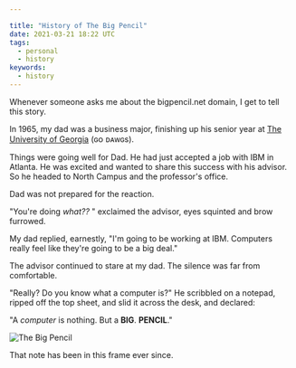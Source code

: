 ```yaml
---

title: "History of The Big Pencil"
date: 2021-03-21 18:22 UTC
tags: 
  - personal
  - history
keywords:
  - history   
---
```


[uga]: https://uga.edu

Whenever someone asks me about the bigpencil.net domain, I get to tell this story.

In 1965, my dad was a business major, finishing up his senior year at [The University of Georgia][uga] (ɢᴏ ᴅᴀᴡɢs).

Things were going well for Dad. He had just accepted a job with IBM in Atlanta. He was excited and wanted to share this success with his advisor. So he headed to North Campus and the professor's office.

Dad was not prepared for the reaction.

"You're doing _what??_ " exclaimed the advisor, eyes squinted and brow furrowed.

My dad replied, earnestly, "I'm going to be working at IBM. Computers really feel like they're going to be a big deal."

The advisor continued to stare at my dad. The silence was far from comfortable. 

"Really? Do you know what a computer is?" He scribbled on a notepad, ripped off the top sheet, and slid it across the desk, and declared:

"A _computer_ is nothing. But a __BIG__. __PENCIL__."

![The Big Pencil](pencil.jpg)

That note has been in this frame ever since.







